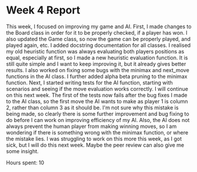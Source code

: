 # Week 4 Report

This week, I focused on improving my game and AI. First, I made changes to the Board class in order for it to be properly checked, if a player has won.
I also updated the Game class, so now the game can be properly played, and played again, etc. 
I added docstring documentation for all classes.
I realised my old heuristic function was always evaluating both players positions as equal, especially at first, so I made a new heuristic evaluation
function. It is still quite simple and I want to keep improving it, but it already gives better results.
I also worked on fixing some bugs with the minimax and next_move functions in the AI class.
I further added alpha beta pruning to the minimax function.
Next, I started writing tests for the AI function, starting with scenarios and seeing if the move evaluation works correctly.
I will continue on this next week. The first of the tests now fails after the bug fixes I made to the AI class, 
so the first move the AI wants to make as player 1 is column 2, rather than column 3 as it should be.
I'm not sure why this mistake is being made, so clearly there is some further improvement and bug fixing to do before
I can work on improving efficiency of my AI. Also, the AI does not always prevent the human player from making winning moves, 
so I am wondering if there is something wrong with the minimax function, or where the mistake lies. I was struggling to work on this more
this week, as I got sick, but I will do this next week. Maybe the peer review can also give me some insight.


Hours spent: 10